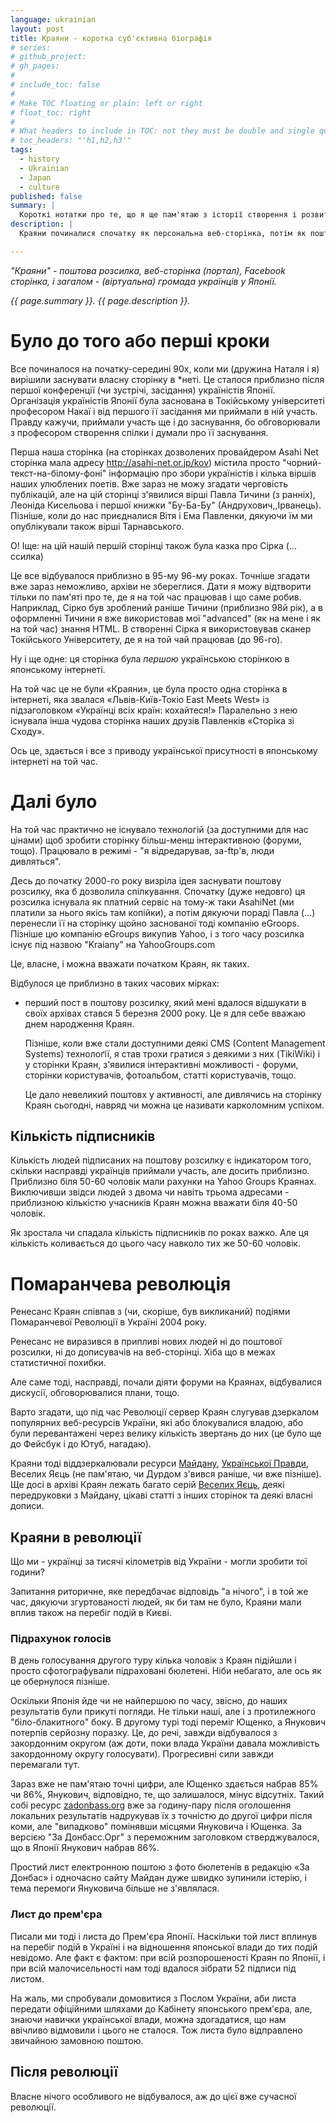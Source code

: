 ```yaml
---
language: ukrainian
layout: post
title: Краяни - коротка суб'єктивна біографія
# series:
# github_project:
# gh_pages:
#
# include_toc: false
#
# Make TOC floating or plain: left or right
# float_toc: right
#
# What headers to include in TOC: not they must be double and single quoted
# toc_headers: "'h1,h2,h3'"
tags:
  - history
  - Ukrainian
  - Japan
  - culture
published: false
summary: |
  Короткі нотатки про те, що я ще пам'ятаю з історії створення і розвитку Краян
description: |
  Краяни починалися спочатку як персональна веб-сторінка, потім як поштова розсилка, а вже потім у Facebook-еру, як ФБ група. Трохи історії про те, як це відбувалося.

---
```


<em>"Краяни" - поштова розсилка, веб-сторінка (портал), Facebook сторінка, і загалом - (віртуальна) громада українців у Японії. </em>

<em>{{ page.summary }}. {{ page.description }}.</em>

# Було до того або перші кроки

Все починалося на початку-середині 90х, коли ми (дружина Наталя і я) вирішили заснувати власну сторінку в *неті. Це сталося приблизно після першої конференції (чи зустрічі, засідання) україністів Японії. Організація україністів Японії була заснована в Токійському університеті професором Накаї і від першого її засідання ми приймали в ній участь. Правду кажучи, приймали участь ще і до заснування, бо обговорювали з професором створення спілки і думали про її заснування.

Перша наша сторінка (на сторінках дозволених провайдером Asahi Net сторінка мала адресу http://asahi-net.or.jp/kov) містила просто "чорний-текст-на-білому-фоні" інформацію про збори україністів і кілька віршів наших улюблених поетів. Вже зараз не можу згадати черговість публікацій, але на цій сторінці з'явилися вірші Павла Тичини (з ранніх), Леоніда Кисельова і першої книжки "Бу-Ба-Бу" (Андрухович,,Ірванець). Пізніше, коли до нас приєдналися Вітя і Ема Павленки, дякуючи їм ми опублікували також вірші Тарнавського.

О! Іще: на цій нашій першій сторінці також була казка про Сірка (... ссилка)

Це все відбувалося приблизно в 95-му 96-му роках. Точніше згадати вже зараз неможливо, архіви не збереглися. Дати я можу відтворити тільки по пам'яті про те, де я на той час працював і що саме робив. Наприклад, Сірко був зроблений раніше Тичини (приблизно 98й рік), а в оформленні Тичини я вже використовав мої "advanced" (як на мене і як на той час) знання HTML. В створенні Сірка я використовував сканер Токійського Університету, де я на той чай працював (до 96-го).

Ну і ще одне: ця сторінка була *першою* українською сторінкою в японському інтернеті.

На той час це не були «Краяни», це була просто одна сторінка в інтернеті, яка звалася «Львів-Київ-Токіо East Meets West» із підзаголовком «Українці всіх країн: кохайтеся!» Паралельно з нею існувала інша чудова сторінка наших друзів Павленків «Сторіка зі Сходу». 

Ось це, здається і все з приводу української присутності в японському інтернеті на той час.

# Далі було

На той час практично не існувало технологій (за доступними для нас цінами) щоб зробити сторінку більш-менш інтерактивною (форуми, тощо). Працювало в режимі - "я відредарував, за-ftp'в, люди дивляться".

Десь до початку 2000-го року визріла ідея заснувати поштову розсилку, яка б дозволила спілкування. Спочатку (дуже недовго) ця розсилка існувала як платний сервіс на тому-ж таки AsahiNet (ми платили за нього якісь там копійки), а потім дякуючи пораді Павла (...) перенесли її на сторінку щойно заснованої тоді компанію eGroops. Пізніше цю компанію eGroups викупив Yahoo, і з того часу розсилка існує під назвою "Kraiany" на YahooGroups.com

Це, власне, і можна вважати початком Краян, як таких.

Відбулося це приблизно в таких часових мірках:

- перший пост в поштову розсилку, який мені вдалося відшукати в своїх архівах стався 5 березня 2000 року. Це я для себе вважаю днем народження Краян.

	Пізніше, коли вже стали доступними деякі CMS (Content Management Systems) технолоґії, я став трохи гратися з деякими з них (TikiWiki) і у сторінки Краян, з'явилися інтерактивні можливості - форуми, сторінки користувачів, фотоальбом, статті користувачів, тощо.

	Це дало невеликий поштовх у активності, але дивлячись на сторінку Краян сьогодні, навряд чи можна це називати карколомним успіхом.

## Кількість підписників

Кількість людей підписаних на поштову розсилку є індикатором того, скільки насправді українців приймали участь, але досить приблизно. Приблизно біля 50-60 чоловік мали рахунки на Yahoo Groups Краянах. Виключивши звідси людей з двома чи навіть трьома адресами - приблизною кількістю учасників Краян можна вважати біля 40-50 чоловік.

Як зростала чи спадала кількість підписників по роках важко. Але ця кількість коливається до цього часу навколо тих же 50-60 чоловік.

# Помаранчева революція

Ренесанс Краян співпав з (чи, скоріше, був викликаний) подіями Помаранчевої Революції в Україні 2004 року.

Ренесанс не виразився в припливі нових людей ні до поштової розсилки, ні до дописувачів на веб-сторінці. Хіба що в межах статистичної похибки.

Але саме тоді, насправді, почали діяти форуми на Краянах, відбувалися дискусії, обговорювалися плани, тощо.

Варто згадати, що під час Революції сервер Краян слугував дзеркалом популярних веб-ресурсів України, які або блокувалися владою, або були перевантажені через велику кількість звертань до них (це було ще до Фейсбук і до Ютуб, нагадаю).

Краяни тоді віддзеркалювали ресурси [Майдану](http://maidanua.org), [Української Правди](http://pravda.org.ua), Веселих Яєць (не пам'ятаю, чи Дурдом з'вився раніше, чи вже пізніше). Ще досі в архіві Краян лежать багато серій [Веселих Яєць](...), деякі передруковки з Майдану, цікаві статті з інших сторінок та деякі власні дописи.

## Краяни в революції

Що ми - українці за тисячі кілометрів від України - могли зробити тої години?

Запитання риторичне, яке передбачає відповідь "а нічого", і в той же час, дякуючи згуртованості людей, як би там не було, Краяни мали вплив також на перебіг подій в Києві.

### Підрахунок голосів

В день голосування другого туру кілька чоловік з Краян підійшли і просто сфотографували підраховані бюлетені. Ніби небагато, але ось як це обернулося пізніше.

Оскільки Японія йде чи не найпершою по часу, звісно, до наших результатів були прикуті погляди. Не тільки наші, але і з протилежного "біло-блакитного" боку. В другому турі тоді переміг Ющенко, а Янукович потерпів серйозну поразку. Це, до речі, завжди відбувалося з закордонним округом (аж доти, поки влада України давала можливість закордонному округу голосувати). Прогресивні сили завжди перемагали тут.

Зараз вже не пам'ятаю точні цифри, але Ющенко здається набрав 85% чи 86%, Янукович, відповідно, те, що залишалося, мінус відсутніх. Такий собі ресурс [zadonbass.org](http://zadonbass.org) вже за годину-пару після оголошення локальних результатів надрукував їх з точністю до другої цифри після коми, але "випадково" помінявши місцями Януковича і Ющенка. За версією "За Донбасс.Орг" з переможним заголовком стверджувалося, що в Японії Янукович набрав 86%.

Простий лист електронною поштою з фото бюлетенів в редакцію «За Донбас» і одночасно сайту Майдан дуже швидко зупинили істерію, і тема перемоги Януковича більше не з'являлася.

### Лист до прем'єра

Писали ми тоді і листа до Прем'єра Японії. Наскільки той лист вплинув на перебіг подій в Україні і на відношення японської влади до тих подій невідомо. Але факт є фактом: при всій розпорошеності Краян по Японії, і при всій малочисельності нам тоді вдалося зібрати 52 підписи під листом.

На жаль, ми спробували домовитися з Послом України, аби листа передати офіційними шляхами до Кабінету японського прем'єра, але, знаючи навички української влади, можна здогадатися, що нам ввічливо відмовили і цього не сталося. Тож листа було відправлено звичайною замовною поштою.

## Після революції

Власне нічого особливого не відбувалося, аж до цієї вже сучасної революції.

